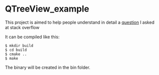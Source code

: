 # QTreeView_example

This project is aimed to help people understand in detail a [question](https://stackoverflow.com/questions/48243686/qtreeview-not-displaying-model) I asked at stack overflow

It can be compiled like this:

```
$ mkdir build
$ cd build
$ cmake ..
$ make
```

The binary will be created in the bin folder.
